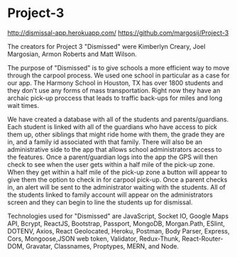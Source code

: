 # Project-3

http://dismissal-app.herokuapp.com/
https://github.com/margosij/Project-3

The creators for Project 3 "Dismissed" were Kimberlyn Creary, Joel Margosian, Armon Roberts and Matt Wilson.

The purpose of "Dismissed" is to give schools a more efficient way to move through the carpool process.  We used one school in particular as a case for our app.  The Harmony School in Houston, TX has over 1800 students and they don't use any forms of mass transportation.  Right now they have an archaic pick-up proccess that leads to traffic back-ups for miles and long wait times.

We have created a database with all of the students and parents/guardians.  Each student is linked with all of the guardians who have access to pick them up, other siblings that might ride home with them, the grade they are in, and a family id associated with that family.  There will also be an administrative side to the app that allows school administrators access to the features.  Once a parent/guardian logs into the app the GPS will then check to see when the user gets within a half mile of the pick-up zone.  When they get within a half mile of the pick-up zone a button will appear to give them the option to check in for carpool pick-up.  Once a parent checks in, an alert will be sent to the administrator waiting with the students.  All of the students linked to family account will appear on the administrators screen and they can begin to line the students up for dismissal.

Technologies used for "Dismissed" are JavaScript, Socket IO, Google Maps API, Bcrypt, ReactJS, Bootstrap, Passport, MongoDB, Morgan.Path, ESlint, DOTENV, Axios, React Geolocated, Heroku, Postman, Body Parser, Express, Cors, Mongoose,JSON web token, Validator, Redux-Thunk, React-Router-DOM, Gravatar, Classnames, Proptypes, MERN, and Node.

